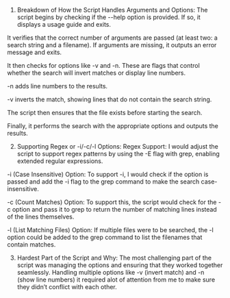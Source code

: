 1. Breakdown of How the Script Handles Arguments and Options:
The script begins by checking if the --help option is provided. If so, it displays a usage guide and exits.

It verifies that the correct number of arguments are passed (at least two: a search string and a filename). If arguments are missing, it outputs an error message and exits.

It then checks for options like -v and -n. These are flags that control whether the search will invert matches or display line numbers.

-n adds line numbers to the results.

-v inverts the match, showing lines that do not contain the search string.

The script then ensures that the file exists before starting the search.

Finally, it performs the search with the appropriate options and outputs the results.

2. Supporting Regex or -i/-c/-l Options:
Regex Support: I would adjust the script to support regex patterns by using the -E flag with grep, enabling extended regular expressions.

-i (Case Insensitive) Option: To support -i, I would check if the option is passed and add the -i flag to the grep command to make the search case-insensitive.

-c (Count Matches) Option: To support this, the script would check for the -c option and pass it to grep to return the number of matching lines instead of the lines themselves.

-l (List Matching Files) Option: If multiple files were to be searched, the -l option could be added to the grep command to list the filenames that contain matches.

3. Hardest Part of the Script and Why:
The most challenging part of the script was managing the options and ensuring that they worked together seamlessly. Handling multiple options like -v (invert match) and -n (show line numbers) it required alot of attention from me to  make sure they didn’t conflict with each other.

